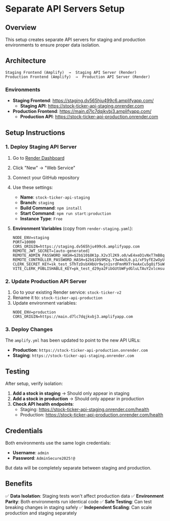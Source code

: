 # Separate API Servers Setup

## Overview

This setup creates separate API servers for staging and production environments to ensure proper data isolation.

## Architecture

```
Staging Frontend (Amplify)  →  Staging API Server (Render)
Production Frontend (Amplify)  →  Production API Server (Render)
```

### Environments

- **Staging Frontend**: https://staging.dv565hju499c6.amplifyapp.com/
  - **Staging API**: https://stock-ticker-api-staging.onrender.com
- **Production Frontend**: https://main.d7lc7dqjkvbj3.amplifyapp.com/
  - **Production API**: https://stock-ticker-api-production.onrender.com

## Setup Instructions

### 1. Deploy Staging API Server

1. Go to [Render Dashboard](https://dashboard.render.com/)
2. Click "New" → "Web Service"
3. Connect your GitHub repository
4. Use these settings:
   - **Name**: `stock-ticker-api-staging`
   - **Branch**: `staging`
   - **Build Command**: `npm install`
   - **Start Command**: `npm run start:production`
   - **Instance Type**: `Free`

5. **Environment Variables** (copy from `render-staging.yaml`):
   ```
   NODE_ENV=staging
   PORT=10000
   CORS_ORIGIN=https://staging.dv565hju499c6.amplifyapp.com
   REMOTE_JWT_SECRET=[auto-generated]
   REMOTE_ADMIN_PASSWORD_HASH=$2b$10$8K1p.X2v3l2K9.o0/wE4xeD1vNxT7mB8qL5zK3rP2nM4cV6bH9tO6
   REMOTE_CONTROLLER_PASSWORD_HASH=$2b$10$9M2q.Y3w4m3L0.p1/xF5yfE2wOyU8nC9rM6aL4sQ3oN5dW7cI0uP7
   CLERK_SECRET_KEY=sk_test_SThTzDsbXHbUr9wjn1srdFmnMXTrkeAxCu5gOif5uW
   VITE_CLERK_PUBLISHABLE_KEY=pk_test_d29ya2FibGUtbWFydGluLTAuY2xlcmsuYWNjb3VudHMuZGV2JA
   ```

### 2. Update Production API Server

1. Go to your existing Render service: `stock-ticker-v2`
2. Rename it to: `stock-ticker-api-production`
3. Update environment variables:
   ```
   NODE_ENV=production
   CORS_ORIGIN=https://main.d7lc7dqjkvbj3.amplifyapp.com
   ```

### 3. Deploy Changes

The `amplify.yml` has been updated to point to the new API URLs:
- **Production**: `https://stock-ticker-api-production.onrender.com`
- **Staging**: `https://stock-ticker-api-staging.onrender.com`

## Testing

After setup, verify isolation:

1. **Add a stock in staging** → Should only appear in staging
2. **Add a stock in production** → Should only appear in production
3. **Check API health endpoints**:
   - Staging: https://stock-ticker-api-staging.onrender.com/health
   - Production: https://stock-ticker-api-production.onrender.com/health

## Credentials

Both environments use the same login credentials:
- **Username**: `admin`
- **Password**: `AdminSecure2025!@`

But data will be completely separate between staging and production.

## Benefits

✅ **Data Isolation**: Staging tests won't affect production data
✅ **Environment Parity**: Both environments run identical code
✅ **Safe Testing**: Can test breaking changes in staging safely
✅ **Independent Scaling**: Can scale production and staging separately